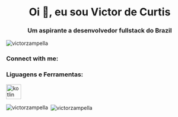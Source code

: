 <h1 align="center">Oi 👋, eu sou Victor de Curtis</h1>
<h3 align="center">Um aspirante a desenvolvedor fullstack do Brazil</h3>

<p align="left"> <img src="https://komarev.com/ghpvc/?username=victorzampella&label=Profile%20views&color=0e75b6&style=flat" alt="victorzampella" /> </p>

<h3 align="left">Connect with me:</h3>
<p align="left">
</p>

<h3 align="left">Liguagens e Ferramentas:</h3>
<p align="left"> <a href="https://kotlinlang.org" target="_blank" rel="noreferrer"> <img src="https://www.vectorlogo.zone/logos/kotlinlang/kotlinlang-icon.svg" alt="kotlin" width="40" height="40"/> </a> </p>

<p><img align="left" src="https://github-readme-stats.vercel.app/api/top-langs?username=victorzampella&show_icons=true&locale=en&layout=compact" alt="victorzampella" /></p>

<p>&nbsp;<img align="center" src="https://github-readme-stats.vercel.app/api?username=victorzampella&show_icons=true&locale=en" alt="victorzampella" /></p>
